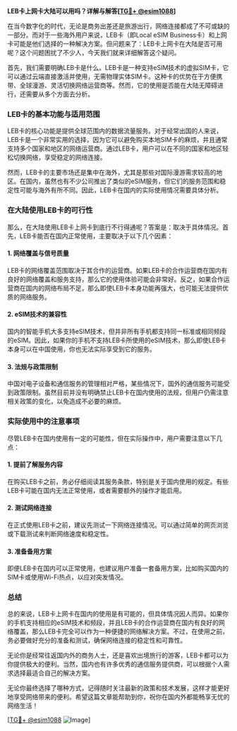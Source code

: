 **LEB卡上网卡大陆可以用吗？详解与解答[[TG💪+ @esim1088](https://t.me/s/esim1088)]**

在当今数字化的时代，无论是商务出差还是旅游出行，网络连接都成了不可或缺的一部分。而对于一些海外用户来说，LEB卡（即Local eSIM Business卡）和上网卡可能是他们选择的一种解决方案。但问题来了：LEB卡上网卡在大陆是否可用呢？这个问题困扰了不少人，今天我们就来详细解答这个疑问。

首先，我们需要明确LEB卡是什么。LEB卡是一种支持eSIM技术的虚拟SIM卡，它可以通过云端直接激活并使用，无需物理实体SIM卡。这种卡的优势在于方便携带、全球漫游、灵活切换网络运营商等。然而，它的使用是否能在大陆无障碍进行，还需要从多个方面去分析。

### LEB卡的基本功能与适用范围

LEB卡的核心功能是提供全球范围内的数据流量服务。对于经常出国的人来说，LEB卡是一个非常实用的选择，因为它可以避免购买本地SIM卡的麻烦，并且通常支持多个国家和地区的网络运营商。通过LEB卡，用户可以在不同的国家和地区轻松切换网络，享受稳定的网络连接。

然而，LEB卡的主要市场还是集中在海外，尤其是那些对国际漫游需求较高的地区。在国内，虽然也有不少公司推出了类似的eSIM服务，但它们的服务范围和稳定性可能与海外有所不同。因此，LEB卡在国内的实际使用情况需要具体分析。

### 在大陆使用LEB卡的可行性

那么，在大陆使用LEB卡上网卡到底行不行得通呢？答案是：取决于具体情况。首先，LEB卡能否在国内正常使用，主要取决于以下几个因素：

#### 1. 网络覆盖与信号质量

LEB卡的网络覆盖范围取决于其合作的运营商。如果LEB卡的合作运营商在国内有良好的网络覆盖和服务支持，那么它的使用体验可能会非常好。反之，如果合作运营商在国内的网络布局不足，那么即使LEB卡本身功能再强大，也可能无法提供优质的网络服务。

#### 2. eSIM技术的兼容性

国内的智能手机大多支持eSIM技术，但并非所有手机都支持同一标准或相同频段的eSIM。因此，如果你的手机不支持LEB卡所使用的eSIM技术，那么即使LEB卡本身可以在中国使用，你也无法实际享受到它的服务。

#### 3. 法规与政策限制

中国对电子设备和通信服务的管理相对严格，某些情况下，国外的通信服务可能受到政策限制。虽然目前并没有明确禁止LEB卡在国内使用的法规，但用户仍需注意相关政策的变化，以免造成不必要的麻烦。

### 实际使用中的注意事项

尽管LEB卡在国内使用有一定的可能性，但在实际操作中，用户需要注意以下几点：

#### 1. 提前了解服务内容

在购买LEB卡之前，务必仔细阅读其服务条款，特别是关于国内使用的规定。有些LEB卡可能在国内无法正常使用，或者需要额外的操作才能启用。

#### 2. 测试网络连接

在正式使用LEB卡之前，建议先测试一下网络连接情况。可以通过简单的网页浏览或下载测试来判断网络速度和稳定性。

#### 3. 准备备用方案

即便LEB卡在国内可以正常使用，也建议用户准备一套备用方案，比如购买国内的SIM卡或使用Wi-Fi热点，以应对突发情况。

### 总结

总的来说，LEB卡上网卡在国内的使用是有可能的，但具体情况因人而异。如果你的手机支持相应的eSIM技术和频段，并且LEB卡的合作运营商在国内有良好的网络覆盖，那么LEB卡完全可以作为一种便捷的网络解决方案。不过，在使用之前，务必要做好充分的准备和测试，确保网络连接的稳定性和可靠性。

无论你是经常往返国内外的商务人士，还是喜欢出境旅行的游客，LEB卡都可以为你提供极大的便利。当然，国内也有许多优秀的通信服务提供商，可以根据个人需求选择最适合自己的解决方案。

无论你最终选择了哪种方式，记得随时关注最新的政策和技术发展，这样才能更好地享受网络带来的便利。希望这篇文章能帮助到你，祝你在国内外都能畅享无忧的网络生活！

[[TG💪+ @esim1088](https://t.me/s/esim1088) ![Image](https://i.postimg.cc/4NQfJmqS/Snipaste-2025-05-13-00-14-12.png)]